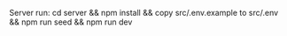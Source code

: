 Server run: cd server && npm install && copy src/.env.example to src/.env && npm run seed && npm run dev
